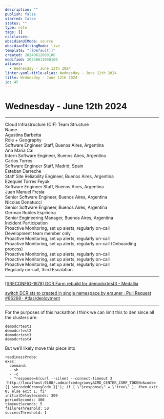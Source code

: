 ```yaml
---
description: ""
publish: false
starred: false
status: ""
type: note
tags: []
cssclasses: 
obsidianUIMode: source
obsidianEditingMode: live
template: "[[Default]]"
created: 20240612000100
modified: 20240613000100
aliases:
  - Wednesday - June 12th 2024
linter-yaml-title-alias: Wednesday - June 12th 2024
title: Wednesday - June 12th 2024
id: 45
---
```


# Wednesday - June 12th 2024

---

Cloud Infrastructure (CIF) Team Structure  
Name  
Agustina Barbetta  
Role + Geography  
Software Engineer Staff, Buenos Aires, Argentina  
Ana Maria Cai  
Intern Software Engineer, Buenos Aires, Argentina  
Carlos Torres  
Software Engineer Staff, Madrid, Spain  
Esteban Darreche  
Staff Site Reliability Engineer, Buenos Aires, Argentina  
Ezequiel Torres Feyuk  
Software Engineer Staff, Buenos Aires, Argentina  
Juan Manuel Fresia  
Senior Software Engineer, Buenos Aires, Argentina  
Nicolas Donatucci  
Senior Software Engineer, Buenos Aires, Argentina  
German Robles Espiñeira  
Senior Engineering Manager, Buenos Aires, Argentina  
Incident Participation  
Proactive Monitoring, set up alerts, regularly on-call  
Development team member only  
Proactive Monitoring, set up alerts, regularly on-call  
Proactive Monitoring, set up alerts, regularly on-call (Onboarding  
process)  
Proactive Monitoring, set up alerts, regularly on-call  
Proactive Monitoring, set up alerts, regularly on-call  
Proactive Monitoring, set up alerts, regularly on-call  
Regularly on-call, third Escalation

---

[[SRECONFIG-1978] DCR Farm rebuild for demodcrtest3 - Medallia](https://jira-dc-staging.medallia.com/browse/SRECONFIG-1978)

[switch DCR sts to created in single namespace by erauner · Pull Request #66298 · Atlas/deployment](https://github.medallia.com/Atlas/deployment/pull/66298)

---

For the purposes of this hackathon I think we can limit this to den since all the clusters are:

```
demodcrtest1
demodcrtest2
demodcrtest3
demodcrtest4
```

But we'll likely move this piece into

```
readinessProbe:
exec:
  command:
  - sh
  - -c
  - "response=$(curl --silent --connect-timeout 3 'http://localhost:9100/.admin?cmd=groovy&CMD_CENTER_CSRF_TOKEN=&code={{ $encodedGroovyCode }}'); if [ \"$response\" = \"true\" ]; then exit 0; else exit 1; fi"
initialDelaySeconds: 300
periodSeconds: 300
timeoutSeconds: 5
failureThreshold: 50
successThreshold: 1
```
